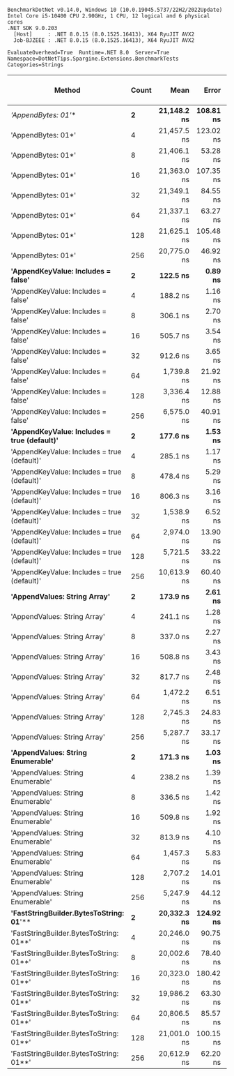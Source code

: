 ```

BenchmarkDotNet v0.14.0, Windows 10 (10.0.19045.5737/22H2/2022Update)
Intel Core i5-10400 CPU 2.90GHz, 1 CPU, 12 logical and 6 physical cores
.NET SDK 9.0.203
  [Host]     : .NET 8.0.15 (8.0.1525.16413), X64 RyuJIT AVX2
  Job-BJZEEE : .NET 8.0.15 (8.0.1525.16413), X64 RyuJIT AVX2

EvaluateOverhead=True  Runtime=.NET 8.0  Server=True  
Namespace=DotNetTips.Spargine.Extensions.BenchmarkTests  Categories=Strings  

```
| Method                                      | Count | Mean        | Error     | StdDev    | StdErr   | Min         | Q1          | Median      | Q3          | Max         | Op/s        | CI99.9% Margin | Iterations | Kurtosis | MValue | Skewness | Rank | LogicalGroup | Baseline | Gen0   | Exceptions | Completed Work Items | Lock Contentions | Code Size | Gen1   | Allocated |
|-------------------------------------------- |------ |------------:|----------:|----------:|---------:|------------:|------------:|------------:|------------:|------------:|------------:|---------------:|-----------:|---------:|-------:|---------:|-----:|------------- |--------- |-------:|-----------:|---------------------:|-----------------:|----------:|-------:|----------:|
| **&#39;AppendBytes: 01*&#39;**                          | **2**     | **21,148.2 ns** | **108.81 ns** | **101.78 ns** | **26.28 ns** | **20,896.3 ns** | **21,102.8 ns** | **21,159.7 ns** | **21,202.8 ns** | **21,302.7 ns** |    **47,285.4** |     **-5.6395 ns** |      **15.00** |    **3.204** |  **2.000** |  **-0.8117** |   **22** | *****            | **No**       | **0.4883** |          **-** |                    **-** |                **-** |        **NA** |      **-** |   **45736 B** |
| &#39;AppendBytes: 01*&#39;                          | 4     | 21,457.5 ns | 123.02 ns | 109.06 ns | 29.15 ns | 21,195.8 ns | 21,417.9 ns | 21,458.8 ns | 21,524.6 ns | 21,629.4 ns |    46,603.8 |     -7.5735 ns |      14.00 |    3.204 |  2.000 |  -0.6295 |   22 | *            | No       | 0.4883 |          - |                    - |                - |        NA |      - |   45736 B |
| &#39;AppendBytes: 01*&#39;                          | 8     | 21,406.1 ns |  53.28 ns |  47.23 ns | 12.62 ns | 21,305.2 ns | 21,386.3 ns | 21,398.8 ns | 21,439.8 ns | 21,484.1 ns |    46,715.7 |      0.6889 ns |      14.00 |    2.455 |  2.000 |  -0.1843 |   22 | *            | No       | 0.4883 |          - |                    - |                - |        NA |      - |   45736 B |
| &#39;AppendBytes: 01*&#39;                          | 16    | 21,363.0 ns | 107.35 ns |  95.16 ns | 25.43 ns | 21,231.9 ns | 21,304.2 ns | 21,357.5 ns | 21,393.9 ns | 21,560.5 ns |    46,810.0 |     -5.7163 ns |      14.00 |    2.219 |  2.000 |   0.4641 |   22 | *            | No       | 0.4883 |          - |                    - |                - |        NA |      - |   45736 B |
| &#39;AppendBytes: 01*&#39;                          | 32    | 21,349.1 ns |  84.55 ns |  74.95 ns | 20.03 ns | 21,239.6 ns | 21,308.6 ns | 21,337.9 ns | 21,375.5 ns | 21,502.9 ns |    46,840.5 |     -3.0154 ns |      14.00 |    2.383 |  2.000 |   0.5359 |   22 | *            | No       | 0.4883 |          - |                    - |                - |        NA |      - |   45736 B |
| &#39;AppendBytes: 01*&#39;                          | 64    | 21,337.1 ns |  63.27 ns |  52.83 ns | 14.65 ns | 21,229.8 ns | 21,322.7 ns | 21,339.8 ns | 21,376.1 ns | 21,411.6 ns |    46,866.7 |     -0.8265 ns |      13.00 |    2.167 |  2.000 |  -0.5668 |   22 | *            | No       | 0.4883 |          - |                    - |                - |        NA |      - |   45736 B |
| &#39;AppendBytes: 01*&#39;                          | 128   | 21,625.1 ns | 105.48 ns |  98.67 ns | 25.48 ns | 21,460.7 ns | 21,563.8 ns | 21,618.4 ns | 21,683.1 ns | 21,821.0 ns |    46,242.6 |     -5.2378 ns |      15.00 |    2.266 |  2.000 |   0.1040 |   22 | *            | No       | 0.4883 |          - |                    - |                - |        NA |      - |   45736 B |
| &#39;AppendBytes: 01*&#39;                          | 256   | 20,775.0 ns |  46.92 ns |  39.18 ns | 10.87 ns | 20,713.2 ns | 20,758.3 ns | 20,775.5 ns | 20,785.7 ns | 20,862.9 ns |    48,134.8 |      1.0669 ns |      13.00 |    2.888 |  2.000 |   0.5611 |   22 | *            | No       | 0.4883 |          - |                    - |                - |        NA |      - |   45736 B |
| **&#39;AppendKeyValue: Includes = false&#39;**          | **2**     |    **122.5 ns** |   **0.89 ns** |   **0.83 ns** |  **0.21 ns** |    **121.3 ns** |    **122.0 ns** |    **122.5 ns** |    **123.0 ns** |    **124.2 ns** | **8,160,556.9** |      **7.3928 ns** |      **15.00** |    **2.167** |  **2.000** |   **0.3491** |    **1** | *****            | **No**       | **0.0052** |          **-** |                    **-** |                **-** |   **1,578 B** |      **-** |     **496 B** |
| &#39;AppendKeyValue: Includes = false&#39;          | 4     |    188.2 ns |   1.16 ns |   1.09 ns |  0.28 ns |    186.6 ns |    187.3 ns |    188.2 ns |    188.9 ns |    190.3 ns | 5,313,228.8 |      7.3593 ns |      15.00 |    1.907 |  2.000 |   0.0877 |    3 | *            | No       | 0.0088 |          - |                    - |                - |   1,555 B |      - |     816 B |
| &#39;AppendKeyValue: Includes = false&#39;          | 8     |    306.1 ns |   2.70 ns |   2.40 ns |  0.64 ns |    303.0 ns |    304.3 ns |    305.4 ns |    307.6 ns |    311.1 ns | 3,267,335.6 |      6.6799 ns |      14.00 |    2.169 |  2.000 |   0.6025 |    6 | *            | No       | 0.0148 |          - |                    - |                - |   1,605 B |      - |    1392 B |
| &#39;AppendKeyValue: Includes = false&#39;          | 16    |    505.7 ns |   3.54 ns |   3.14 ns |  0.84 ns |    497.3 ns |    504.6 ns |    506.2 ns |    507.6 ns |    509.4 ns | 1,977,326.6 |      6.5804 ns |      14.00 |    4.168 |  2.000 |  -1.2022 |    9 | *            | No       | 0.0267 |          - |                    - |                - |   1,595 B |      - |    2472 B |
| &#39;AppendKeyValue: Includes = false&#39;          | 32    |    912.6 ns |   3.65 ns |   3.23 ns |  0.86 ns |    908.3 ns |    910.5 ns |    911.5 ns |    915.5 ns |    918.1 ns | 1,095,804.4 |      6.5678 ns |      14.00 |    1.659 |  2.000 |   0.4825 |   11 | *            | No       | 0.0496 |          - |                    - |                - |   1,590 B |      - |    4560 B |
| &#39;AppendKeyValue: Includes = false&#39;          | 64    |  1,739.8 ns |  21.92 ns |  20.51 ns |  5.29 ns |  1,711.1 ns |  1,725.4 ns |  1,734.0 ns |  1,751.4 ns |  1,779.8 ns |   574,782.1 |      4.8525 ns |      15.00 |    1.914 |  2.000 |   0.4400 |   14 | *            | No       | 0.0935 |          - |                    - |                - |   1,592 B |      - |    8664 B |
| &#39;AppendKeyValue: Includes = false&#39;          | 128   |  3,336.4 ns |  12.88 ns |  12.05 ns |  3.11 ns |  3,318.9 ns |  3,327.0 ns |  3,336.1 ns |  3,346.3 ns |  3,356.9 ns |   299,724.7 |      5.9445 ns |      15.00 |    1.647 |  2.000 |   0.1775 |   17 | *            | No       | 0.1831 |          - |                    - |                - |   1,591 B |      - |   16800 B |
| &#39;AppendKeyValue: Includes = false&#39;          | 256   |  6,575.0 ns |  40.91 ns |  36.27 ns |  9.69 ns |  6,518.1 ns |  6,540.7 ns |  6,586.9 ns |  6,593.2 ns |  6,655.1 ns |   152,091.1 |      2.1533 ns |      14.00 |    2.470 |  2.000 |   0.2597 |   20 | *            | No       | 0.3662 |          - |                    - |                - |   1,595 B | 0.0076 |   33000 B |
| **&#39;AppendKeyValue: Includes = true (default)&#39;** | **2**     |    **177.6 ns** |   **1.53 ns** |   **1.43 ns** |  **0.37 ns** |    **174.7 ns** |    **176.8 ns** |    **177.8 ns** |    **178.5 ns** |    **180.2 ns** | **5,629,675.4** |      **7.3153 ns** |      **15.00** |    **2.288** |  **2.000** |  **-0.2180** |    **2** | *****            | **No**       | **0.0076** |          **-** |                    **-** |                **-** |   **2,704 B** |      **-** |     **712 B** |
| &#39;AppendKeyValue: Includes = true (default)&#39; | 4     |    285.1 ns |   1.17 ns |   1.10 ns |  0.28 ns |    283.4 ns |    284.2 ns |    285.1 ns |    285.7 ns |    287.2 ns | 3,508,110.0 |      7.3585 ns |      15.00 |    1.887 |  2.000 |   0.1905 |    5 | *            | No       | 0.0124 |          - |                    - |                - |   2,697 B |      - |    1176 B |
| &#39;AppendKeyValue: Includes = true (default)&#39; | 8     |    478.4 ns |   5.29 ns |   4.94 ns |  1.28 ns |    469.2 ns |    475.8 ns |    478.0 ns |    481.4 ns |    486.4 ns | 2,090,296.3 |      6.8617 ns |      15.00 |    2.062 |  2.000 |  -0.0388 |    8 | *            | No       | 0.0219 |          - |                    - |                - |   2,732 B |      - |    2040 B |
| &#39;AppendKeyValue: Includes = true (default)&#39; | 16    |    806.3 ns |   3.16 ns |   2.80 ns |  0.75 ns |    800.1 ns |    805.1 ns |    806.4 ns |    808.0 ns |    810.4 ns | 1,240,171.9 |      6.6256 ns |      14.00 |    2.571 |  2.000 |  -0.5958 |   10 | *            | No       | 0.0401 |          - |                    - |                - |   2,759 B |      - |    3696 B |
| &#39;AppendKeyValue: Includes = true (default)&#39; | 32    |  1,538.9 ns |   6.52 ns |   6.10 ns |  1.58 ns |  1,532.1 ns |  1,534.0 ns |  1,536.6 ns |  1,542.5 ns |  1,551.9 ns |   649,808.6 |      6.7121 ns |      15.00 |    2.196 |  2.000 |   0.7551 |   13 | *            | No       | 0.0744 |          - |                    - |                - |   2,758 B |      - |    6936 B |
| &#39;AppendKeyValue: Includes = true (default)&#39; | 64    |  2,974.0 ns |  13.90 ns |  12.32 ns |  3.29 ns |  2,957.9 ns |  2,964.2 ns |  2,973.5 ns |  2,979.3 ns |  3,003.3 ns |   336,242.2 |      5.3531 ns |      14.00 |    2.882 |  2.000 |   0.6981 |   16 | *            | No       | 0.1450 |          - |                    - |                - |   2,732 B |      - |   13344 B |
| &#39;AppendKeyValue: Includes = true (default)&#39; | 128   |  5,721.5 ns |  33.22 ns |  27.74 ns |  7.69 ns |  5,677.9 ns |  5,696.8 ns |  5,731.8 ns |  5,741.3 ns |  5,753.2 ns |   174,779.9 |      2.6529 ns |      13.00 |    1.586 |  2.000 |  -0.6052 |   19 | *            | No       | 0.2899 |          - |                    - |                - |   2,758 B |      - |   26088 B |
| &#39;AppendKeyValue: Includes = true (default)&#39; | 256   | 10,613.9 ns |  60.40 ns |  56.50 ns | 14.59 ns | 10,515.7 ns | 10,582.9 ns | 10,620.4 ns | 10,642.0 ns | 10,709.6 ns |    94,216.3 |      0.2060 ns |      15.00 |    2.004 |  2.000 |   0.0519 |   21 | *            | No       | 0.5646 |          - |                    - |                - |   2,732 B | 0.0305 |   51120 B |
| **&#39;AppendValues: String Array&#39;**                | **2**     |    **173.9 ns** |   **2.61 ns** |   **2.18 ns** |  **0.60 ns** |    **171.7 ns** |    **172.5 ns** |    **173.2 ns** |    **174.2 ns** |    **178.9 ns** | **5,752,054.6** |      **6.1982 ns** |      **13.00** |    **3.371** |  **2.000** |   **1.3302** |    **2** | *****            | **No**       | **0.0064** |          **-** |                    **-** |                **-** |        **NA** |      **-** |     **600 B** |
| &#39;AppendValues: String Array&#39;                | 4     |    241.1 ns |   1.28 ns |   1.13 ns |  0.30 ns |    239.1 ns |    240.2 ns |    241.0 ns |    242.2 ns |    242.5 ns | 4,148,335.3 |      6.8485 ns |      14.00 |    1.531 |  2.000 |  -0.1910 |    4 | *            | No       | 0.0091 |          - |                    - |                - |        NA |      - |     872 B |
| &#39;AppendValues: String Array&#39;                | 8     |    337.0 ns |   2.27 ns |   2.13 ns |  0.55 ns |    334.5 ns |    335.3 ns |    337.0 ns |    338.0 ns |    342.1 ns | 2,967,004.7 |      7.2256 ns |      15.00 |    2.839 |  2.000 |   0.8249 |    7 | *            | No       | 0.0143 |          - |                    - |                - |        NA |      - |    1336 B |
| &#39;AppendValues: String Array&#39;                | 16    |    508.8 ns |   3.43 ns |   3.21 ns |  0.83 ns |    504.5 ns |    506.5 ns |    509.1 ns |    510.2 ns |    515.6 ns | 1,965,413.5 |      7.0854 ns |      15.00 |    2.173 |  2.000 |   0.4397 |    9 | *            | No       | 0.0238 |          - |                    - |                - |        NA |      - |    2192 B |
| &#39;AppendValues: String Array&#39;                | 32    |    817.7 ns |   2.48 ns |   2.20 ns |  0.59 ns |    813.4 ns |    816.6 ns |    818.2 ns |    818.9 ns |    820.9 ns | 1,222,920.5 |      6.7059 ns |      14.00 |    2.503 |  2.000 |  -0.7094 |   10 | *            | No       | 0.0410 |          - |                    - |                - |        NA |      - |    3832 B |
| &#39;AppendValues: String Array&#39;                | 64    |  1,472.2 ns |   6.51 ns |   5.77 ns |  1.54 ns |  1,460.4 ns |  1,469.3 ns |  1,473.4 ns |  1,476.1 ns |  1,480.2 ns |   679,239.9 |      6.2292 ns |      14.00 |    2.201 |  2.000 |  -0.5662 |   12 | *            | No       | 0.0763 |          - |                    - |                - |        NA |      - |    7040 B |
| &#39;AppendValues: String Array&#39;                | 128   |  2,745.3 ns |  24.83 ns |  22.01 ns |  5.88 ns |  2,720.6 ns |  2,732.1 ns |  2,735.2 ns |  2,751.5 ns |  2,799.0 ns |   364,254.2 |      4.0589 ns |      14.00 |    3.187 |  2.000 |   1.1835 |   15 | *            | No       | 0.1450 |          - |                    - |                - |        NA |      - |   13384 B |
| &#39;AppendValues: String Array&#39;                | 256   |  5,287.7 ns |  33.17 ns |  31.03 ns |  8.01 ns |  5,248.9 ns |  5,265.8 ns |  5,281.4 ns |  5,301.9 ns |  5,354.4 ns |   189,117.0 |      3.4943 ns |      15.00 |    2.573 |  2.000 |   0.7747 |   18 | *            | No       | 0.2899 |          - |                    - |                - |        NA |      - |   26000 B |
| **&#39;AppendValues: String Enumerable&#39;**           | **2**     |    **171.3 ns** |   **1.03 ns** |   **0.91 ns** |  **0.24 ns** |    **170.2 ns** |    **170.6 ns** |    **171.0 ns** |    **171.7 ns** |    **173.0 ns** | **5,838,907.4** |      **6.8780 ns** |      **14.00** |    **2.145** |  **2.000** |   **0.8090** |    **2** | *****            | **No**       | **0.0064** |          **-** |                    **-** |                **-** |        **NA** |      **-** |     **600 B** |
| &#39;AppendValues: String Enumerable&#39;           | 4     |    238.2 ns |   1.39 ns |   1.23 ns |  0.33 ns |    235.5 ns |    237.5 ns |    238.2 ns |    238.6 ns |    240.4 ns | 4,198,526.7 |      6.8355 ns |      14.00 |    2.822 |  2.000 |  -0.2360 |    4 | *            | No       | 0.0091 |          - |                    - |                - |        NA |      - |     872 B |
| &#39;AppendValues: String Enumerable&#39;           | 8     |    336.5 ns |   1.42 ns |   1.25 ns |  0.34 ns |    334.9 ns |    335.4 ns |    336.4 ns |    337.3 ns |    339.1 ns | 2,971,898.6 |      6.8323 ns |      14.00 |    2.124 |  2.000 |   0.4740 |    7 | *            | No       | 0.0143 |          - |                    - |                - |        NA |      - |    1336 B |
| &#39;AppendValues: String Enumerable&#39;           | 16    |    509.8 ns |   1.92 ns |   1.80 ns |  0.46 ns |    506.6 ns |    508.5 ns |    510.0 ns |    511.1 ns |    512.4 ns | 1,961,715.4 |      7.2678 ns |      15.00 |    1.765 |  2.000 |  -0.3950 |    9 | *            | No       | 0.0238 |          - |                    - |                - |        NA |      - |    2192 B |
| &#39;AppendValues: String Enumerable&#39;           | 32    |    813.9 ns |   4.10 ns |   3.42 ns |  0.95 ns |    804.7 ns |    813.5 ns |    814.1 ns |    815.7 ns |    819.4 ns | 1,228,654.9 |      6.0257 ns |      13.00 |    4.585 |  2.000 |  -1.1793 |   10 | *            | No       | 0.0410 |          - |                    - |                - |        NA |      - |    3832 B |
| &#39;AppendValues: String Enumerable&#39;           | 64    |  1,457.3 ns |   5.83 ns |   5.16 ns |  1.38 ns |  1,448.3 ns |  1,453.6 ns |  1,456.7 ns |  1,460.5 ns |  1,465.2 ns |   686,219.8 |      6.3099 ns |      14.00 |    1.780 |  2.000 |   0.0308 |   12 | *            | No       | 0.0763 |          - |                    - |                - |        NA |      - |    7040 B |
| &#39;AppendValues: String Enumerable&#39;           | 128   |  2,707.2 ns |  14.01 ns |  13.10 ns |  3.38 ns |  2,683.0 ns |  2,699.9 ns |  2,706.7 ns |  2,713.8 ns |  2,729.0 ns |   369,387.7 |      5.8086 ns |      15.00 |    2.033 |  2.000 |  -0.0576 |   15 | *            | No       | 0.1450 |          - |                    - |                - |        NA |      - |   13384 B |
| &#39;AppendValues: String Enumerable&#39;           | 256   |  5,247.9 ns |  44.12 ns |  41.27 ns | 10.66 ns |  5,202.1 ns |  5,212.6 ns |  5,241.2 ns |  5,268.2 ns |  5,350.7 ns |   190,553.6 |      2.1721 ns |      15.00 |    3.039 |  2.000 |   0.9266 |   18 | *            | No       | 0.2899 |          - |                    - |                - |        NA |      - |   26000 B |
| **&#39;FastStringBuilder.BytesToString: 01**&#39;**     | **2**     | **20,332.3 ns** | **124.92 ns** | **116.85 ns** | **30.17 ns** | **20,110.2 ns** | **20,244.6 ns** | **20,373.4 ns** | **20,405.3 ns** | **20,533.8 ns** |    **49,182.8** |     **-7.5855 ns** |      **15.00** |    **1.939** |  **2.000** |  **-0.2973** |   **22** | *****            | **No**       | **0.3967** |          **-** |                    **-** |                **-** |        **NA** |      **-** |   **36888 B** |
| &#39;FastStringBuilder.BytesToString: 01**&#39;     | 4     | 20,246.0 ns |  90.75 ns |  84.89 ns | 21.92 ns | 20,099.9 ns | 20,197.0 ns | 20,212.7 ns | 20,306.8 ns | 20,407.2 ns |    49,392.5 |     -3.4594 ns |      15.00 |    1.943 |  2.000 |   0.2010 |   22 | *            | No       | 0.3967 |          - |                    - |                - |        NA |      - |   36888 B |
| &#39;FastStringBuilder.BytesToString: 01**&#39;     | 8     | 20,002.6 ns |  78.40 ns |  73.33 ns | 18.93 ns | 19,880.5 ns | 19,947.8 ns | 19,984.9 ns | 20,065.2 ns | 20,127.2 ns |    49,993.5 |     -1.9672 ns |      15.00 |    1.743 |  2.000 |   0.2345 |   22 | *            | No       | 0.3967 |          - |                    - |                - |        NA |      - |   36888 B |
| &#39;FastStringBuilder.BytesToString: 01**&#39;     | 16    | 20,323.0 ns | 180.42 ns | 168.77 ns | 43.58 ns | 20,119.9 ns | 20,194.8 ns | 20,263.4 ns | 20,460.4 ns | 20,608.4 ns |    49,205.2 |    -14.2878 ns |      15.00 |    1.416 |  2.000 |   0.2582 |   22 | *            | No       | 0.3967 |          - |                    - |                - |        NA |      - |   36888 B |
| &#39;FastStringBuilder.BytesToString: 01**&#39;     | 32    | 19,986.2 ns |  63.30 ns |  56.11 ns | 15.00 ns | 19,899.0 ns | 19,946.1 ns | 19,996.1 ns | 20,017.3 ns | 20,109.2 ns |    50,034.6 |     -0.4982 ns |      14.00 |    2.545 |  2.000 |   0.2122 |   22 | *            | No       | 0.3967 |          - |                    - |                - |        NA |      - |   36888 B |
| &#39;FastStringBuilder.BytesToString: 01**&#39;     | 64    | 20,806.5 ns |  85.57 ns |  75.86 ns | 20.27 ns | 20,711.3 ns | 20,758.9 ns | 20,787.9 ns | 20,838.4 ns | 20,988.3 ns |    48,062.0 |     -3.1368 ns |      14.00 |    2.861 |  2.000 |   0.8310 |   22 | *            | No       | 0.3967 |          - |                    - |                - |        NA |      - |   36888 B |
| &#39;FastStringBuilder.BytesToString: 01**&#39;     | 128   | 21,001.0 ns | 100.15 ns |  93.68 ns | 24.19 ns | 20,822.6 ns | 20,933.3 ns | 21,011.8 ns | 21,058.0 ns | 21,152.0 ns |    47,616.7 |     -4.5943 ns |      15.00 |    1.964 |  2.000 |  -0.1106 |   22 | *            | No       | 0.3967 |          - |                    - |                - |        NA |      - |   36888 B |
| &#39;FastStringBuilder.BytesToString: 01**&#39;     | 256   | 20,612.9 ns |  62.20 ns |  58.18 ns | 15.02 ns | 20,526.9 ns | 20,561.4 ns | 20,616.7 ns | 20,661.1 ns | 20,685.1 ns |    48,513.3 |     -0.0110 ns |      15.00 |    1.353 |  2.000 |  -0.2001 |   22 | *            | No       | 0.3967 |          - |                    - |                - |        NA |      - |   36888 B |
